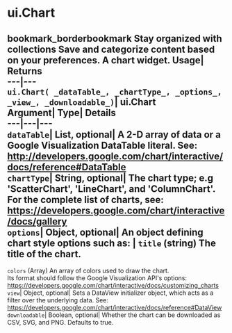  
#  ui.Chart 
bookmark_borderbookmark Stay organized with collections  Save and categorize content based on your preferences.
A chart widget. 
Usage| Returns  
---|---  
`ui.Chart( _dataTable_, _chartType_, _options_, _view_, _downloadable_)`| ui.Chart  
Argument| Type| Details  
---|---|---  
`dataTable`| List, optional| A 2-D array of data or a Google Visualization DataTable literal. See: http://developers.google.com/chart/interactive/docs/reference#DataTable  
`chartType`| String, optional| The chart type; e.g 'ScatterChart', 'LineChart', and 'ColumnChart'. For the complete list of charts, see: https://developers.google.com/chart/interactive/docs/gallery  
`options`| Object, optional| An object defining chart style options such as:  | ` title ` (string) The title of the chart.  
---  
` colors ` (Array) An array of colors used to draw the chart.  
Its format should follow the Google Visualization API's options: https://developers.google.com/chart/interactive/docs/customizing_charts  
`view`| Object, optional| Sets a DataView initializer object, which acts as a filter over the underlying data. See: https://developers.google.com/chart/interactive/docs/reference#DataView  
`downloadable`| Boolean, optional| Whether the chart can be downloaded as CSV, SVG, and PNG. Defaults to true.  
